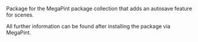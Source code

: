 Package for the MegaPint package collection that adds an autosave feature for scenes.

All further information can be found after installing the package via MegaPint.
